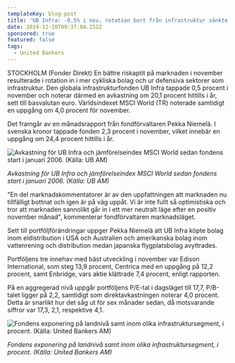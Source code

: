 ```yaml
---
templateKey: blog-post
title: 'UB Infra: -0,5% i nov, rotation bort från infrastruktur sänkte'
date: 2019-12-10T09:37:04.252Z
sponsored: true
featured: false
tags:
  - United Bankers
---
```

STOCKHOLM (Fonder Direkt) En bättre riskaptit på marknaden i november resulterade i rotation in i mer cykliska bolag och ur defensiva sektorer som infrastruktur. Den globala infrastrukturfonden UB Infra tappade 0,5 procent i november och noterar därmed en avkastning om 20,1 procent hittills i år, sett till basvalutan euro. Världsindexet MSCI World (TR) noterade samtidigt en uppgång om 4,0 procent för november.



Det framgår av en månadsrapport från fondförvaltaren Pekka Niemelä. I svenska kronor tappade fonden 2,3 procent i november, vilket innebär en uppgång om 24,4 procent hittills i år.

![Avkastning för UB Infra och jämförelseindex MSCI World sedan fondens start i januari 2006. (Källa: UB AM)](/img/ub-infra.png "Avkastning för UB Infra och jämförelseindex MSCI World sedan fondens start i januari 2006. (Källa: UB AM)")

_Avkastning för UB Infra och jämförelseindex MSCI World sedan fondens start i januari 2006. (Källa: UB AM)_

"En del marknadskommentatorer är av den uppfattningen att marknaden nu tillfälligt bottnat och igen är på väg uppåt. Vi är inte fullt så optimistiska och tror att marknaden sannolikt går in i ett mer neutralt läge efter en positiv november månad", kommenterar fondförvaltaren marknadsläget.



Sett till portföljförändringar uppger Pekka Niemelä att UB Infra köpte bolag inom eldistribution i USA och Australien och amerikanska bolag inom vattenrening och distribution medan japanska flygplatsbolag avyttrades.



Portföljens tre innehav med bäst utveckling i november var Edison International, som steg 13,9 procent, Centrica med en uppgång på 12,2 procent, samt Enbridge, vars aktie klättrade 7,4 procent, enligt rapporten.



På en aggregerad nivå uppgår portföljens P/E-tal i dagsläget till 17,7, P/B-talet ligger på 2,2, samtidigt som direktavkastningen noterar 4,0 procent. Detta är snarlikt hur det såg ut för sex månader sedan, då motsvarande siffror var 17,3, 2,1, respektive 4,1.

![Fondens exponering på landnivå samt inom olika infrastruktursegment, i procent. (Källa: United Bankers AM)](/img/ub-infra2.png "Fondens exponering på landnivå samt inom olika infrastruktursegment, i procent. (Källa: United Bankers AM)")

_Fondens exponering på landnivå samt inom olika infrastruktursegment, i procent. (Källa: United Bankers AM)_
